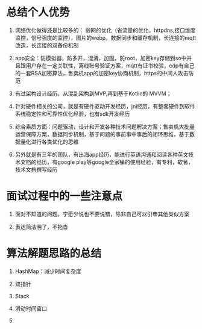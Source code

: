 

# 总结个人优势

1. 网络优化做得还是比较多的： 弱网的优化（省流量的优化，httpdns,接口维度监控，信号强度的监控），图片的webp，数据同步和缓存机制，长连接的mqtt改造，长连接的双备份机制

2. app安全：防模拟器，防多开，混淆，加固，防root，加密key存储到so中并且跟用户存在一定关联性，离线账号验证方案，mqtt有证书校验，edp有自己的一套RSA加密算法，售卖机app的加密key协商机制，https的中间人攻击防范

3. 有过架构设计经历，从混乱架构到MVP,再到基于Kotlin的 MVVM；

4. 针对硬件相关的公司，就是有硬件驱动开发经历，jni经历，有整套硬件到软件系统稳定性和可靠性优化经验，也有sdk开发经历

5. 综合素质方面：问题驱动，设计和开发各种技术问题解决方案；售卖机大批量运营保障方案，数据同步机制，基于问题的事前事中事后的闭环思维，基于数据量化进行各类优化的思维

6. 另外就是有三年的团队，有出海app经历，能进行英语沟通和阅读各种英文技术文档的经历，有google play等google全家桶的使用经验，有专利，软著，技术文档撰写经历


# 面试过程中的一些注意点

1. 面对不知道的问题，宁愿少说也不要说错，除非自己可以引申其他类似方案

2. 表达简洁明了，不拖沓



# 算法解题思路的总结

 1. HashMap：减少时间复杂度

 2. 双指针

 3. Stack

 4. 滑动时间窗口

 5.